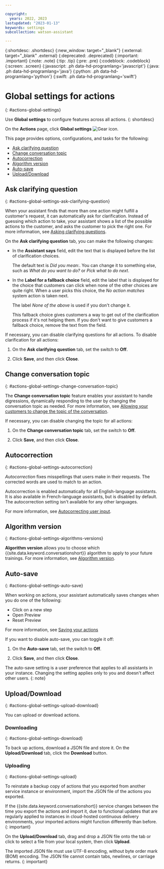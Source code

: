 ```yaml
---

copyright:
  years: 2022, 2023
lastupdated: "2023-01-13"
keywords: settings
subcollection: watson-assistant

---
```


{:shortdesc: .shortdesc}
{:new_window: target="_blank"}
{:external: target="_blank" .external}
{:deprecated: .deprecated}
{:important: .important}
{:note: .note}
{:tip: .tip}
{:pre: .pre}
{:codeblock: .codeblock}
{:screen: .screen}
{:javascript: .ph data-hd-programlang='javascript'}
{:java: .ph data-hd-programlang='java'}
{:python: .ph data-hd-programlang='python'}
{:swift: .ph data-hd-programlang='swift'}

# Global settings for actions
{: #actions-global-settings}

Use **Global settings** to configure features across all actions.
{: shortdesc}

On the **Actions** page, click **Global settings** ![Gear icon](images/gear-icon-black.png).

This page provides options, configurations, and tasks for the following:

- [Ask clarifying question](#actions-global-settings-ask-clarifying-question)
- [Change conversation topic](#actions-global-settings-change-conversation-topic)
- [Autocorrection](#actions-global-settings-autocorrection)
- [Algorithm version](#actions-global-settings-algorithms-versions)
- [Auto-save](#actions-global-settings-auto-save)
- [Upload/Download](#actions-global-settings-upload-download)

## Ask clarifying question
{: #actions-global-settings-ask-clarifying-question}

When your assistant finds that more than one action might fulfill a customer's request, it can automatically ask for clarification. Instead of guessing which action to take, your assistant shows a list of the possible actions to the customer, and asks the customer to pick the right one. For more information, see [Asking clarifying questions](/docs/watson-assistant?topic=watson-assistant-understand-questions#understand-questions-ask-clarifying-question).

On the **Ask clarifying question** tab, you can make the following changes:

- In the **Assistant says** field, edit the text that is displayed before the list of clarification choices.

    The default text is *Did you mean:*. You can change it to something else, such as *What do you want to do?* or *Pick what to do next*.

- In the **Label for a fallback choice** field, edit the label that is displayed for the choice that customers can click when none of the other choices are quite right. When a user picks this choice, the *No action matches* system action is taken next.

    The label *None of the above* is used if you don't change it.  

    This fallback choice gives customers a way to get out of the clarification process if it's not helping them. If you don't want to give customers a fallback choice, remove the text from the field.

If necessary, you can disable clarifying questions for all actions. To disable clarification for all actions:

1. On the **Ask clarifying question** tab, set the switch to **Off**.

1. Click **Save**, and then click **Close**.

## Change conversation topic
{: #actions-global-settings-change-conversation-topic}

The **Change conversation topic** feature enables your assistant to handle digressions, dynamically responding to the user by changing the conversation topic as needed. For more information, see [Allowing your customers to change the topic of the conversation](/docs/watson-assistant?topic=watson-assistant-change-topic).

If necessary, you can disable changing the topic for all actions:

1. On the **Change conversation topic** tab, set the switch to **Off**.

1. Click **Save**, and then click **Close**.

## Autocorrection
{: #actions-global-settings-autocorrection}

*Autocorrection* fixes misspellings that users make in their requests. The corrected words are used to match to an action. 

Autocorrection is enabled automatically for all English-language assistants. It is also available in French-language assistants, but is disabled by default. The autocorrection setting isn't available for any other languages.

For more information, see [Autocorrecting user input](/docs/watson-assistant?topic=watson-assistant-autocorrection).

## Algorithm version
{: #actions-global-settings-algorithms-versions}

**Algorithm version** allows you to choose which {{site.data.keyword.conversationshort}} algorithm to apply to your future trainings. For more information, see [Algorithm version](/docs/watson-assistant?topic=watson-assistant-algorithm-version).

## Auto-save
{: #actions-global-settings-auto-save}

When working on actions, your assistant automatically saves changes when you do one of the following:

- Click on a new step
- Open Preview
- Reset Preview

For more information, see [Saving your actions](/docs/watson-assistant?topic=watson-assistant-save-actions)

If you want to disable auto-save, you can toggle it off:

1. On the **Auto-save** tab, set the switch to **Off**.

1. Click **Save**, and then click **Close**.

The auto-save setting is a user preference that applies to all assistants in your instance. Changing the setting applies only to you and doesn't affect other users. {: note}

## Upload/Download
{: #actions-global-settings-upload-download}

You can upload or download actions.

### Downloading
{: #actions-global-settings-download}

To back up actions, download a JSON file and store it. On the **Upload/Download** tab, click the **Download** button.

### Uploading
{: #actions-global-settings-upload}

To reinstate a backup copy of actions that you exported from another service instance or environment, import the JSON file of the actions you exported.

If the {{site.data.keyword.conversationshort}} service changes between the time you export the actions and import it, due to functional updates that are regularly applied to instances in cloud-hosted continuous delivery environments, your imported actions might function differently than before.
{: important}

On the **Upload/Download** tab, drag and drop a JSON file onto the tab or click to select a file from your local system, then click **Upload**.

The imported JSON file must use UTF-8 encoding, without byte order mark (BOM) encoding. The JSON file cannot contain tabs, newlines, or carriage returns.
{: important}
